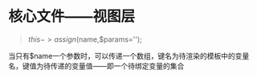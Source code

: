 # 核心文件——视图层

> $this->assign($name,$params='');

当只有$name一个参数时，可以传递一个数组，键名为待渲染的模板中的变量名，键值为待传递的变量值——即一个待绑定变量的集合